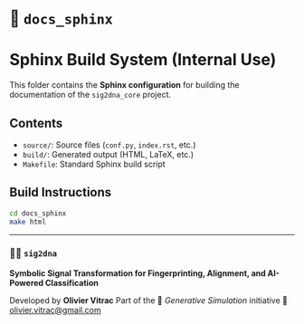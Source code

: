 # 📁 `docs_sphinx`

# Sphinx Build System (Internal Use)

This folder contains the **Sphinx configuration** for building the documentation of the `sig2dna_core` project.

## Contents

- `source/`: Source files (`conf.py`, `index.rst`, etc.)
- `build/`: Generated output (HTML, LaTeX, etc.)
- `Makefile`: Standard Sphinx build script

## Build Instructions

```bash
cd docs_sphinx
make html
```



---

### 📡🧬 `sig2dna`

**Symbolic Signal Transformation for Fingerprinting, Alignment, and AI-Powered Classification**

Developed by **Olivier Vitrac**
 Part of the 🌱 *Generative Simulation* initiative
 📧 olivier.vitrac@gmail.com